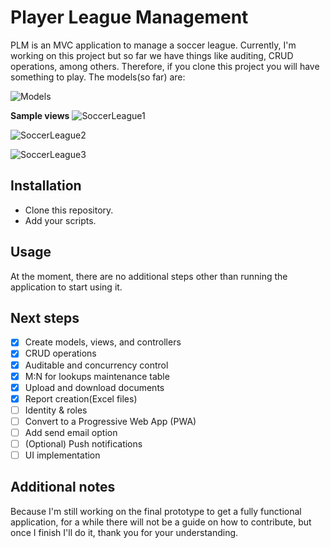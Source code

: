 # Player League Management
PLM is an MVC application to manage a soccer league. Currently, I'm working on this project but so far we have things like auditing, CRUD operations, among others. Therefore, if you clone this project you will have something to play. The models(so far) are:

![Models](https://github.com/NicolasKeidong/PlayerLeagueManagement/assets/122652469/d37882c7-2b66-4174-8133-b24132a87822)


**Sample views**
![SoccerLeague1](https://github.com/NicolasKeidong/PlayerLeagueManagement/assets/122652469/08f1f755-6dce-4826-9969-2c808ea2da09)

![SoccerLeague2](https://github.com/NicolasKeidong/PlayerLeagueManagement/assets/122652469/0ed96ec3-4698-463f-bfb9-373c842464fe)

![SoccerLeague3](https://github.com/NicolasKeidong/PlayerLeagueManagement/assets/122652469/e07d7563-92ef-46e8-9c3a-eb77489dfe59)


## Installation
- Clone this repository.
- Add your scripts.

## Usage
At the moment, there are no additional steps other than running the application to start using it.

## Next steps


- [x] Create models, views, and controllers
- [x] CRUD operations
- [x] Auditable and concurrency control
- [x] M:N for lookups maintenance table
- [x] Upload and download documents
- [x] Report creation(Excel files)
- [ ] Identity & roles
- [ ] Convert to a Progressive Web App (PWA)
- [ ] Add send email option
- [ ] \(Optional) Push notifications
- [ ] UI implementation

## Additional notes
Because I'm still working on the final prototype to get a fully functional application, for a while there will not be a guide on how to contribute, but once I finish I'll do it, thank you for your understanding.
